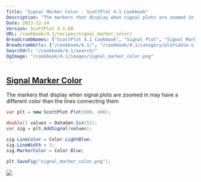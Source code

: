 ```yaml
---
Title: "Signal Marker Color - ScottPlot 4.1 Cookbook"
Description: "The markers that display when signal plots are zoomed in may have a different color than the lines connecting them"
Date: 2023-12-24
Version: ScottPlot 4.1.69
URL: /cookbook/4.1/recipes/signal_marker_color/
BreadcrumbNames: ["ScottPlot 4.1 Cookbook", "Signal Plot", "Signal Marker Color"]
BreadcrumbUrls: ["/cookbook/4.1/", "/cookbook/4.1/category/plottable-signal-plot", "/cookbook/4.1/recipes/signal_marker_color/"]
SearchUrl: "/cookbook/4.1/search/"
OgImage: "/cookbook/4.1/images/signal_marker_color.png"
---
```


<h2><a id='signal-marker-color' href='/cookbook/4.1/recipes/signal_marker_color/'>Signal Marker Color</a></h2>

The markers that display when signal plots are zoomed in may have a different color than the lines connecting them

```cs
var plt = new ScottPlot.Plot(600, 400);

double[] values = DataGen.Sin(51);
var sig = plt.AddSignal(values);

sig.LineColor = Color.LightBlue;
sig.LineWidth = 3;
sig.MarkerColor = Color.Blue;

plt.SaveFig("signal_marker_color.png");
```

<img src='../../images/signal_marker_color.png' class='d-block mx-auto my-5' />



